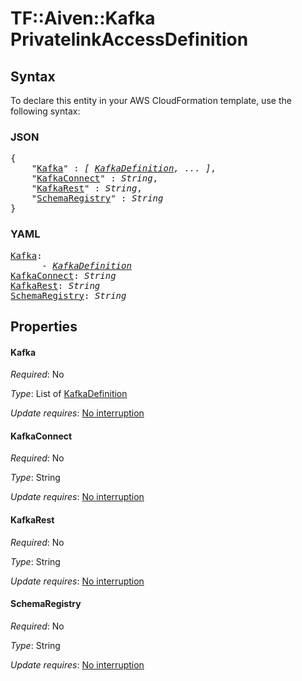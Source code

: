 # TF::Aiven::Kafka PrivatelinkAccessDefinition

## Syntax

To declare this entity in your AWS CloudFormation template, use the following syntax:

### JSON

<pre>
{
    "<a href="#kafka" title="Kafka">Kafka</a>" : <i>[ <a href="kafkadefinition.md">KafkaDefinition</a>, ... ]</i>,
    "<a href="#kafkaconnect" title="KafkaConnect">KafkaConnect</a>" : <i>String</i>,
    "<a href="#kafkarest" title="KafkaRest">KafkaRest</a>" : <i>String</i>,
    "<a href="#schemaregistry" title="SchemaRegistry">SchemaRegistry</a>" : <i>String</i>
}
</pre>

### YAML

<pre>
<a href="#kafka" title="Kafka">Kafka</a>: <i>
      - <a href="kafkadefinition.md">KafkaDefinition</a></i>
<a href="#kafkaconnect" title="KafkaConnect">KafkaConnect</a>: <i>String</i>
<a href="#kafkarest" title="KafkaRest">KafkaRest</a>: <i>String</i>
<a href="#schemaregistry" title="SchemaRegistry">SchemaRegistry</a>: <i>String</i>
</pre>

## Properties

#### Kafka

_Required_: No

_Type_: List of <a href="kafkadefinition.md">KafkaDefinition</a>

_Update requires_: [No interruption](https://docs.aws.amazon.com/AWSCloudFormation/latest/UserGuide/using-cfn-updating-stacks-update-behaviors.html#update-no-interrupt)

#### KafkaConnect

_Required_: No

_Type_: String

_Update requires_: [No interruption](https://docs.aws.amazon.com/AWSCloudFormation/latest/UserGuide/using-cfn-updating-stacks-update-behaviors.html#update-no-interrupt)

#### KafkaRest

_Required_: No

_Type_: String

_Update requires_: [No interruption](https://docs.aws.amazon.com/AWSCloudFormation/latest/UserGuide/using-cfn-updating-stacks-update-behaviors.html#update-no-interrupt)

#### SchemaRegistry

_Required_: No

_Type_: String

_Update requires_: [No interruption](https://docs.aws.amazon.com/AWSCloudFormation/latest/UserGuide/using-cfn-updating-stacks-update-behaviors.html#update-no-interrupt)

